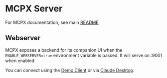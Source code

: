 # MCPX Server

For MCPX documentation, see main [README](../../README.md)

## Webserver

MCPX exposes a backend for its companion UI when the `ENABLE_WEBSERVER=true` environment variable is passed. It will serve on :9001 when enabled.

You can connect using the [Demo Client](../../README.md#connecting-to-mcpx-with-demo-client) or via [Claude Desktop](../../README.md#from-claude-desktop).
